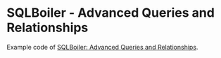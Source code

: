 # SQLBoiler - Advanced Queries and Relationships

Example code of [SQLBoiler: Advanced Queries and Relationships](https://www.youtube.com/watch?v=iiJuM9NR8No).

